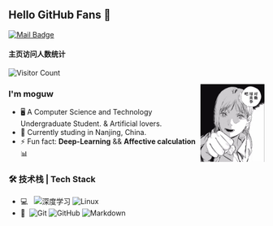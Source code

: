 

## Hello GitHub Fans 👋
[![Mail Badge](https://img.shields.io/badge/-weiyiding0@gmail.com-c14438?style=flat&logo=Gmail&logoColor=white&link=mailto:weiyiding0@gmail.com)](mailto:weiyiding0@gmail.com)

#### 主页访问人数统计
![Visitor Count](https://profile-counter.glitch.me/all-smile/count.svg)

<img align="right" img src="https://raw.githubusercontent.com/Mieluoxxx/Mieluoxxx/main/pic/fire.jpeg" style="float: right; width: 25%;"/>

### I'm moguw

- 🖥 A Computer Science and Technology Undergraduate Student. & Artificial lovers.
- 🌱 Currently studing in Nanjing, China.
- ⚡ Fun fact: **Deep-Learning** && **Affective calculation**📊

### 🛠 技术栈 | Tech Stack

- 💻 &#160; ![深度学习](https://img.shields.io/badge/-深度学习-333333?style=flat&logo=深度学习&logoColor=007396)
![Linux](https://img.shields.io/badge/-Linux-333333?style=flat&logo=Linux&logoColor=FCC624)
- 🔧 &#160;![Git](https://img.shields.io/badge/-Git-333333?style=flat&logo=git)
![GitHub](https://img.shields.io/badge/-GitHub-333333?style=flat&logo=github)
![Markdown](https://img.shields.io/badge/-Markdown-333333?style=flat&logo=markdown)
